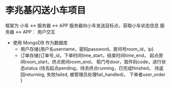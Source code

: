 # 李兆基闪送小车项目
框架为 小车 <-> 服务器 <-> APP
服务器向小车发送目标点，获取小车状态信息
服务器 <-> APP： 用户交互

- 使用 MongoDB 作为数据库
    - 用户存储{用户名username，密码password，房间号room_id，ip}
    - 订单存储{订单号_id，下单时间time_start，结束时间time_end，
            起点房间room_start，终点房间room_end，
            柜门号door，取件码code，进行状态status
            (待去起点pending，待去终点running，已完成finished，
             待返回returning, 失败failed, 被管理员处理fail_handled)，
            下单者user_order
            }